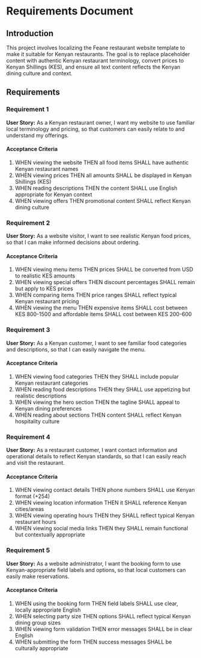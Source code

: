 # Requirements Document

## Introduction

This project involves localizing the Feane restaurant website template to make it suitable for Kenyan restaurants. The goal is to replace placeholder content with authentic Kenyan restaurant terminology, convert prices to Kenyan Shillings (KES), and ensure all text content reflects the Kenyan dining culture and context.

## Requirements

### Requirement 1

**User Story:** As a Kenyan restaurant owner, I want my website to use familiar local terminology and pricing, so that customers can easily relate to and understand my offerings.

#### Acceptance Criteria

1. WHEN viewing the website THEN all food items SHALL have authentic Kenyan restaurant names
2. WHEN viewing prices THEN all amounts SHALL be displayed in Kenyan Shillings (KES)
3. WHEN reading descriptions THEN the content SHALL use English appropriate for Kenyan context
4. WHEN viewing offers THEN promotional content SHALL reflect Kenyan dining culture

### Requirement 2

**User Story:** As a website visitor, I want to see realistic Kenyan food prices, so that I can make informed decisions about ordering.

#### Acceptance Criteria

1. WHEN viewing menu items THEN prices SHALL be converted from USD to realistic KES amounts
2. WHEN viewing special offers THEN discount percentages SHALL remain but apply to KES prices
3. WHEN comparing items THEN price ranges SHALL reflect typical Kenyan restaurant pricing
4. WHEN viewing the menu THEN expensive items SHALL cost between KES 800-1500 and affordable items SHALL cost between KES 200-600

### Requirement 3

**User Story:** As a Kenyan customer, I want to see familiar food categories and descriptions, so that I can easily navigate the menu.

#### Acceptance Criteria

1. WHEN viewing food categories THEN they SHALL include popular Kenyan restaurant categories
2. WHEN reading food descriptions THEN they SHALL use appetizing but realistic descriptions
3. WHEN viewing the hero section THEN the tagline SHALL appeal to Kenyan dining preferences
4. WHEN reading about sections THEN content SHALL reflect Kenyan hospitality culture

### Requirement 4

**User Story:** As a restaurant customer, I want contact information and operational details to reflect Kenyan standards, so that I can easily reach and visit the restaurant.

#### Acceptance Criteria

1. WHEN viewing contact details THEN phone numbers SHALL use Kenyan format (+254)
2. WHEN viewing location information THEN it SHALL reference Kenyan cities/areas
3. WHEN viewing operating hours THEN they SHALL reflect typical Kenyan restaurant hours
4. WHEN viewing social media links THEN they SHALL remain functional but contextually appropriate

### Requirement 5

**User Story:** As a website administrator, I want the booking form to use Kenyan-appropriate field labels and options, so that local customers can easily make reservations.

#### Acceptance Criteria

1. WHEN using the booking form THEN field labels SHALL use clear, locally appropriate English
2. WHEN selecting party size THEN options SHALL reflect typical Kenyan dining group sizes
3. WHEN viewing form validation THEN error messages SHALL be in clear English
4. WHEN submitting the form THEN success messages SHALL be culturally appropriate